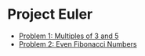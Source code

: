 # Project Euler
- [Problem 1: Multiples of 3 and 5](problems/problem-1.js)
- [Problem 2: Even Fibonacci Numbers](problems/problem-2.js)
